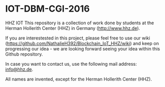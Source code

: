 # IOT-DBM-CGI-2016
HHZ IOT 
This repository is a collection of work done by students at the Herman Hollerith Center (HHZ) in Germany (http://www.hhz.de).



If you are interestested in this project, please feel free to use our wiki (https://github.com/NathalieH392/Blockchain_IoT_HHZ/wiki) and keep on progressing our idea - we are looking forward seeing your idea within this Github repository.

In case you want to contact us, use the following mail address: info@hhz.de.



All names are invented, except for the Herman Hollerith Center (HHZ).
